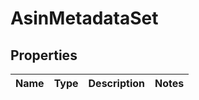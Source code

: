 
# AsinMetadataSet

## Properties
Name | Type | Description | Notes
------------ | ------------- | ------------- | -------------



